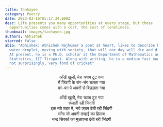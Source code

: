 ```yaml
---
title: Tanhayee
category: Poetry
date: 2023-02-16T05:17:34.600Z
desc: Life presents you many opportunities at every stage, but those
  opportunities comes with a cost, the cost of loneliness.
thumbnail: images/tanhayee.jpg
authors: Abhishek
starred: false
abio: "Abhishek: Abhishek Rajkumar a poet at heart, likes to describe himself as mere a
  water droplet, moving with society, that will one day will die and disappear.
  At present, he is a Ph.D. scholar at the Department of Mathematics and
  Statistics, IIT Tirupati. Along with writing, he is a medium fast bowler, and
  not surprisingly, very fond of cricket"
---
```

<p style="text-align: center;align:center;">
आँखें खुली, मेरा ख्वाब टूट गया <br>
मैं जिंदगी के संग-संग चलता गया <br>
पग-पग पे अपनों से बिछड़ता गया <br>
</p>

<p style="text-align: center;align:center;">
आँखें खुली, मेरा ख्वाब टूट गया <br>
रुलाती रही जिंदगी <br>
इक नये शहर में, नये ज़ख़्म देती रही जिंदगी <br>
माँगा जो अपनी तन्हाई का हिसाब <br>
चन्द सिक्कों का मुआवजा देती रही जिंदगी <br>
</p>